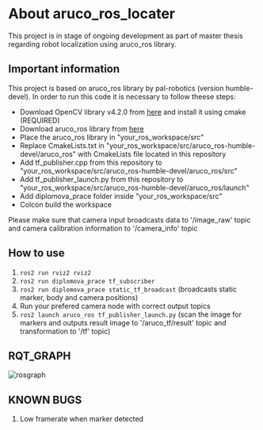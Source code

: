 # About aruco_ros_locater
This project is in stage of ongoing development as part of master thesis regarding robot localization using aruco_ros library.

## Important information
This project is based on aruco_ros library by pal-robotics (version humble-devel). In order to run this code it is necessary to follow theese steps:
+ Download OpenCV library v4.2.0 from [here](https://github.com/opencv/opencv/releases/tag/4.2.0) and install it using cmake (REQUIRED)
+ Download aruco_ros library from [here](https://github.com/pal-robotics/aruco_ros)
+ Place the aruco_ros library in "your_ros_workspace/src"
+ Replace CmakeLists.txt in "your_ros_workspace/src/aruco_ros-humble-devel/aruco_ros" with CmakeLists file located in this repository
+ Add tf_publisher.cpp from this repository to "your_ros_workspace/src/aruco_ros-humble-devel/aruco_ros/src"
+ Add tf_publisher_launch.py from this repository to "your_ros_workspace/src/aruco_ros-humble-devel/aruco_ros/launch"
+ Add diplomova_prace folder inside "your_ros_workspace/src"
+ Colcon build the workspace

Please make sure that camera input broadcasts data to '/image_raw' topic and camera calibration information to '/camera_info' topic

## How to use
1. `ros2 run rviz2 rviz2`
2. `ros2 run diplomova_prace tf_subscriber`
3. `ros2 run diplomova_prace static_tf_broadcast` (broadcasts static marker, body and camera positions)
4. Run your prefered camera node with correct output topics
5. `ros2 launch aruco_ros tf_publisher_launch.py` (scan the image for markers and outputs result image to '/aruco_tf/result' topic and transformation to '/tf' topic)

## RQT_GRAPH

![rosgraph](https://github.com/DavidHala123/Aruco_ros_locater/assets/78861269/ac68c29a-6ac8-4eb7-b0c7-79495d76db0b)

## KNOWN BUGS
1. Low framerate when marker detected
